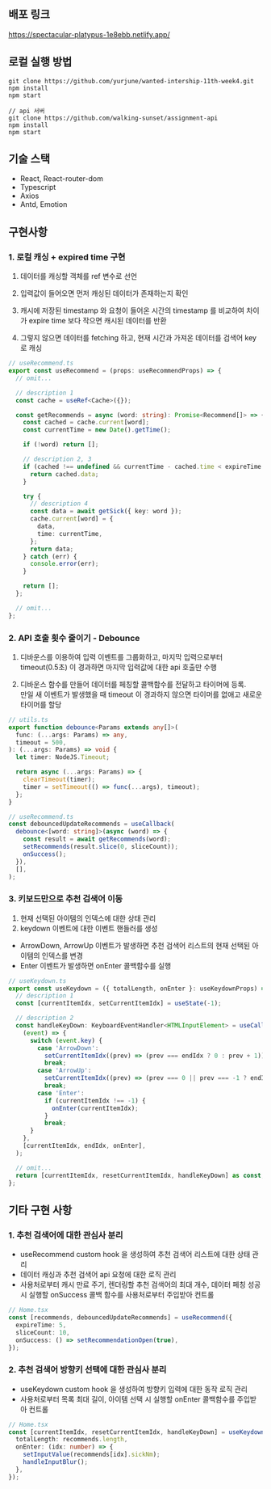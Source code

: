 ## 배포 링크

https://spectacular-platypus-1e8ebb.netlify.app/

## 로컬 실행 방법

```
git clone https://github.com/yurjune/wanted-intership-11th-week4.git
npm install
npm start

// api 서버
git clone https://github.com/walking-sunset/assignment-api
npm install
npm start
```

## 기술 스택

- React, React-router-dom
- Typescript
- Axios
- Antd, Emotion

## 구현사항

### 1. 로컬 캐싱 + expired time 구현

1. 데이터를 캐싱할 객체를 ref 변수로 선언

2. 입력값이 들어오면 먼저 캐싱된 데이터가 존재하는지 확인

3. 캐시에 저장된 timestamp 와 요청이 들어온 시간의 timestamp 를 비교하여 차이가 expire time 보다 작으면 캐시된 데이터를 반환

4. 그렇지 않으면 데이터를 fetching 하고, 현재 시간과 가져온 데이터를 검색어 key 로 캐싱

```Typescript
// useRecommend.ts
export const useRecommend = (props: useRecommendProps) => {
  // omit...

  // description 1
  const cache = useRef<Cache>({});

  const getRecommends = async (word: string): Promise<Recommend[]> => {
    const cached = cache.current[word];
    const currentTime = new Date().getTime();

    if (!word) return [];

    // description 2, 3
    if (cached !== undefined && currentTime - cached.time < expireTime * 1000) {
      return cached.data;
    }

    try {
      // description 4
      const data = await getSick({ key: word });
      cache.current[word] = {
        data,
        time: currentTime,
      };
      return data;
    } catch (err) {
      console.error(err);
    }

    return [];
  };

  // omit...
};
```

### 2. API 호출 횟수 줄이기 - Debounce

1. 디바운스를 이용하여 입력 이벤트를 그룹화하고, 마지막 입력으로부터 timeout(0.5초) 이 경과하면 마지막 입력값에 대한 api 호출만 수행<br>

2. 디바운스 함수를 만들어 데이터를 페칭할 콜백함수를 전달하고 타이머에 등록.<br/>
   만일 새 이벤트가 발생했을 때 timeout 이 경과하지 않으면 타이머를 없애고 새로운 타이머를 할당

```Typescript
// utils.ts
export function debounce<Params extends any[]>(
  func: (...args: Params) => any,
  timeout = 500,
): (...args: Params) => void {
  let timer: NodeJS.Timeout;

  return async (...args: Params) => {
    clearTimeout(timer);
    timer = setTimeout(() => func(...args), timeout);
  };
}
```

```Typescript
// useRecommend.ts
const debouncedUpdateRecommends = useCallback(
  debounce<[word: string]>(async (word) => {
    const result = await getRecommends(word);
    setRecommends(result.slice(0, sliceCount));
    onSuccess();
  }),
  [],
);
```

### 3. 키보드만으로 추천 검색어 이동

1. 현재 선택된 아이템의 인덱스에 대한 상태 관리
2. keydown 이벤트에 대한 이벤트 핸들러를 생성

- ArrowDown, ArrowUp 이벤트가 발생하면 추천 검색어 리스트의 현재 선택된 아이템의 인덱스를 변경
- Enter 이벤트가 발생하면 onEnter 콜백함수를 실행

```Typescript
// useKeydown.ts
export const useKeydown = ({ totalLength, onEnter }: useKeydownProps) => {
  // description 1
  const [currentItemIdx, setCurrentItemIdx] = useState(-1);

  // description 2
  const handleKeyDown: KeyboardEventHandler<HTMLInputElement> = useCallback(
    (event) => {
      switch (event.key) {
        case 'ArrowDown':
          setCurrentItemIdx((prev) => (prev === endIdx ? 0 : prev + 1));
          break;
        case 'ArrowUp':
          setCurrentItemIdx((prev) => (prev === 0 || prev === -1 ? endIdx : prev - 1));
          break;
        case 'Enter':
          if (currentItemIdx !== -1) {
            onEnter(currentItemIdx);
          }
          break;
      }
    },
    [currentItemIdx, endIdx, onEnter],
  );

  // omit...
  return [currentItemIdx, resetCurrentItemIdx, handleKeyDown] as const;
};
```

## 기타 구현 사항

### 1. 추천 검색어에 대한 관심사 분리<br>

- useRecommend custom hook 을 생성하여 추천 검색어 리스트에 대한 상태 관리
- 데이터 캐싱과 추천 검색어 api 요청에 대한 로직 관리
- 사용처로부터 캐시 만료 주기, 렌더링할 추천 검색어의 최대 개수, 데이터 페칭 성공 시 실행할 onSuccess 콜백 함수를 사용처로부터 주입받아 컨트롤

```Typescript
// Home.tsx
const [recommends, debouncedUpdateRecommends] = useRecommend({
  expireTime: 5,
  sliceCount: 10,
  onSuccess: () => setRecommendationOpen(true),
});
```

### 2. 추천 검색어 방향키 선택에 대한 관심사 분리

- useKeydown custom hook 을 생성하여 방향키 입력에 대한 동작 로직 관리<br>
- 사용처로부터 목록 최대 길이, 아이템 선택 시 실행할 onEnter 콜백함수를 주입받아 컨트롤

```Typescript
// Home.tsx
const [currentItemIdx, resetCurrentItemIdx, handleKeyDown] = useKeydown({
  totalLength: recommends.length,
  onEnter: (idx: number) => {
    setInputValue(recommends[idx].sickNm);
    handleInputBlur();
  },
});
```
